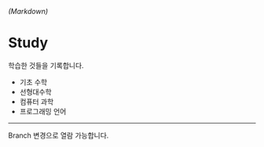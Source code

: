 *(Markdown)*

# Study
학습한 것들을 기록합니다.

- 기초 수학
- 선형대수학
- 컴퓨터 과학
- 프로그래밍 언어
- - -
Branch 변경으로 열람 가능합니다.
